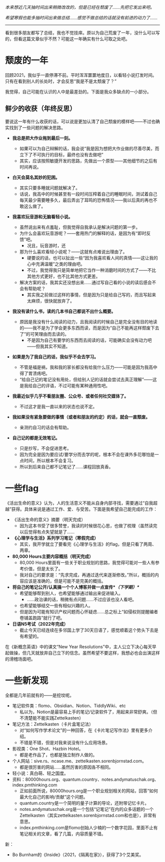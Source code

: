 *本来想近几天抽时间出来稍微改改的，但是已经在颓废了……先把它发出来吧。*

*希望寒假也能多抽时间出来做总结……感觉不做总结的话就没有前进的动力了……*

---

看到很多朋友都写了总结，我也不觉技痒。原以为自己荒废了一年，没什么可以写的，但看这篇文章似乎不然？可能这一年确实有什么可取之处吧。

# 颓废的一年

回顾2021，我似乎一直停滞不前。平时浑浑噩噩地度日，以看轻小说打发时间。只有在看到别人的长处时，才会反思“我是不是太颓废了？”

我觉得，自己可能在认识的人中是最差劲的。下面是我众多缺点的一小部分。

## 鲜少的收获（年终反思）

要说这一年有什么收获的话，可以说是更加认清了自己颓废的模样吧——不过也确实找到了一些问题的解决思路。

* **我总是把大作业拖到最后一刻。**
  * 如果可以为自己辩解的话，我会说“我是因为想把大作业做的尽善尽美，而立下了不可执行的目标，最终也没有去做吧”
  * 其实，应该按照敏捷开发的思路，先做出一个原型——其他细节的之后有时间再说。
* **白天会莫名其妙的犯困。**
  * 其实只要多睡就问题就解决了。
  * 话说，我高中的时候甚至有一段时间压榨着自己的睡眠时间，测试着自己每天最少需要睡多久，最后弄出了耳鸣的恐怖情况——我以后真的再也不敢这么做了。

* **我喜欢玩音游和无脑看轻小说。**
  * 虽然说出来有点羞耻，但我觉得自我承认是解决问题的第一步。
  * 为什么会喜欢玩音游呢？——套用热门的解释的话，是因为有“即时反馈”吧。
    * 况且，玩音游时，还
  * 那为什么喜欢看轻小说呢？——这就有点难说出理由了。
    * 硬要说的话，也可以扯出一些“因为我喜欢看人间的真情——这让我的心中充满温暖”之类的理由吧。
    * 不过，我觉得我只是简单地把它当作一种消磨时间的方式了——不比其他方式更好，也不比其他方式更差。
  * 解决方案的话，我其实还没想出来……通过写自己看的小说的读后感会不会有帮助呢？
    * 其实我之前做过这样的事情，但是因为只是给自己写的，而且写起来太麻烦，很快就放弃了。
* **我没有读什么书，读的几本书自己都说不出什么概要。**
  * 原因是我没有什么阅读的动力，且我阅读的时候自己是完全没有目的地读的——我不是为了学会更多东西而读，而是因为“自己不能再这样颓废下去了”的可笑理由而去读的。
    * 不是因为自己有要学的东西而去阅读的话，可能确实会没有动力吧——但我其实不知道。
* **如果是为了我自己的话，我似乎不会去学习。**
  * 不管是福是祸，我和我的家长都没有给我什么压力——可能是因为我高中得了胃溃疡吧。
  * “给自己记的笔记没有用处，但给别人记的话就会尝试去真正理解”——这是我给自己的评语，不过可能有某种通用性吧。
* **我最近似乎几乎不看朋友圈、公众号、或者任何社交媒体了。**
  * 不过这才是我一直以来的状态也说不定。
* **我如果没有紧急要做的事情（或者和朋友的约定）的话，就会一直颓废。**
  * 亲测约自习的话会有帮助。
* **自己记的都是无效笔记。**
  * 只是抄写，不会促进思考。
  * 因为完全是因为要应试/要学分而去学的呢，根本不会在课外多花哪怕是一点时间，所以根本不会复习。
  * 所以到后来自己都不记笔记了……课程回放真香。

# 一些flag

《活出生命的意义》认为，人的生活意义不能从自身内部寻找，需要通过“自我超越”获得。具体来说是通过工作、爱、与受苦。下面是我希望自己能完成的工作：

* 《活出生命的意义》摘要（明天完成）
  * 因为这本书受了很多赞誉，我读的时候很花心思，也做了梳理（虽然读完以后觉得有点失望就是了……
* **《心理学与生活》系列学习笔记（寒假完成）**
  * 其实，我开学就立了要看完《心理学与生活》的flag，但是只看了两周、两章。
* **80,000 Hours主要内容概括（明天完成）**
  * 80,000 Hours里面有一些关于职业规划的思路，我觉得可能对一些人有参考价值，但是太长了。
  * 我对自己的要求是：“先求完成，再通过迭代来逐渐修改。”所以，概括的内容应该是准确的，但是可能不是完美的概括。
* **将自己的笔记公开/认真搞一个个人博客并做一点宣传\**（下学期）\****
  * 希望能够帮到别人，也希望能够通过输出来促进输入。
    * ……政治课的话，稍微有点问题……不过应该也没人看吧。
  * 也希望能够结交一些有相似兴趣的人。
  * 但是因为可能有知识产权问题而心怀疑虑……总之标上“如侵权则提醒编者卷铺盖跑路”就行了吧。
* **日语N5考试（2022年完成）**
  * 截止今天已经连续在多邻国上学了30天日语了，感觉顺着这个势头下去是有希望的。

在《新概念英语》中的课文“New Year Resolutions”中，主人公立下决心每天早起做操，但几天就放弃自己立下的信念。虽然希望不要这样，我想必也会出演这样的滑稽场面吧。

# 一些新发现

全都是几年前就有的——是挖坟呢。

* 笔记软件类：flomo、Obsidian、Notion、TiddlyWiki、etc
  * 私以为，Notion是最容易上手的笔记/记录软件了，用起来非常舒爽。（但不清楚能不能实践Zettelkasten）
* 笔记方法：Zettelkasten（卡片盒笔记法）
  * 对“如何写作学术论文”的一种回答，在《卡片笔记写作法》里有更多介绍。
  * 不错是不错，但是对我来说没有什么应用场景。
* 影视类：One Shot、Hazbin Hotel。
  * 都是老作品了，也都是独立制作人做的。
* 个人网站：sive.rs、ncase.me、zettelkasten.sorenbjornstad.com。
  * 都是很厉害的网站……虽然厉害的原因各不相同。
* 轻小说：真白萌、轻之国度。
* 资料：80000hours.org、quantum.country、notes.andymatuschak.org、index.pmthinking.com
  * 正如前面所说，80000hours.org是一个职业规划相关的网站，回答“如何最大化自己的影响/贡献”这个问题。
  * quantum.country是一个简明的量子计算的导论，还附带记忆卡片。
  * notes.andymatuschak.org是一个包括“记笔记”在内的众多话题的一个Zettelkasten（其实zettelkasten.sorenbjornstad.com和也是），非常有意思。
  * index.pmthinking.com是flomo创始人少楠的一个数字花园，里面不止有笔记相关的文章，看了几篇，内容质量不错。

新：

* Bo Burnham的《Inside》（2021，《隔离在家》），获得了3个艾美奖。
